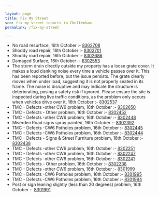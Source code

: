 ```yaml
---

layout: page
title: Fix My Street
seo: fix my street reports in Cheltenham
permalink: /fix-my-street

---
```


<!-- fix_marker starts -->

- No road resurface, 16th October :- [8302708](https://www.fixmystreet.com/report/8302708)
- Shoddy road repair, 16th October :- [8302701](https://www.fixmystreet.com/report/8302701)
- Shoddy road repair, 16th October :- [8302686](https://www.fixmystreet.com/report/8302686)
- Damaged Surface, 16th October :- [8302553](https://www.fixmystreet.com/report/8302553)
- The storm drain directly outside my property has a loose grate cover. It makes a loud clanking noise every time a vehicle passes over it. This has been reported before, but the issue persists. The grate clearly moves when under load, suggesting it is not properly seated in its frame. The noise is disruptive and may indicate the structure is deteriorating, posing a safety risk if ignored. Please ensure the site is inspected during live traffic conditions, as the problem only occurs when vehicles drive over it, 16th October :- [8302537](https://www.fixmystreet.com/report/8302537)
- TMC - Defects -other CW6 problem, 16th October :- [8302650](https://www.fixmystreet.com/report/8302650)
- TMC - Defects - Other problem, 16th October :- [8302452](https://www.fixmystreet.com/report/8302452)
- TMC - Defects -other CW6 problem, 16th October :- [8302448](https://www.fixmystreet.com/report/8302448)
- Miserden Road signs spray painted, 16th October :- [8302392](https://www.fixmystreet.com/report/8302392)
- TMC - Defects -CW6 Potholes  problem, 16th October :- [8302445](https://www.fixmystreet.com/report/8302445)
- TMC - Defects -CW6 Potholes  problem, 16th October :- [8302444](https://www.fixmystreet.com/report/8302444)
- TMC - Defects - Signs & Street Furniture problem, 16th October :- [8302438](https://www.fixmystreet.com/report/8302438)
- TMC - Defects -other CW6 problem, 16th October :- [8302251](https://www.fixmystreet.com/report/8302251)
- TMC - Defects -other CW6 problem, 16th October :- [8302247](https://www.fixmystreet.com/report/8302247)
- TMC - Defects -other CW6 problem, 16th October :- [8302241](https://www.fixmystreet.com/report/8302241)
- TMC - Defects - Other problem, 16th October :- [8302238](https://www.fixmystreet.com/report/8302238)
- TMC - Defects -other CW6 problem, 16th October :- [8301999](https://www.fixmystreet.com/report/8301999)
- TMC - Defects -CW6 Potholes  problem, 16th October :- [8301995](https://www.fixmystreet.com/report/8301995)
- TMC - Defects -CW6 Potholes  problem, 16th October :- [8301994](https://www.fixmystreet.com/report/8301994)
- Post or sign leaning slightly (less than 20 degrees) problem, 16th October :- [8301991](https://www.fixmystreet.com/report/8301991)

<!-- fix_marker ends -->